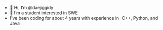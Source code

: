 - 👋 Hi, I’m @daejiggidy
- 👀 I’m a student interested in SWE
- I've been coding for about 4 years with experience in 
-C++, Python, and Java


